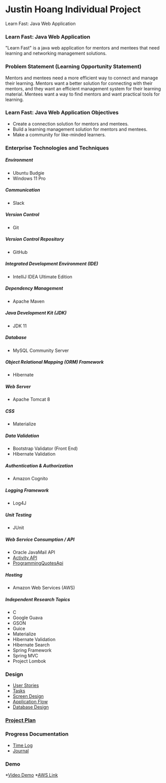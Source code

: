 # Justin Hoang Individual Project
Learn Fast: Java Web Application

### Learn Fast: Java Web Application
"Learn Fast" is a java web application for mentors and mentees that need learning and networking management solutions.

### Problem Statement (Learning Opportunity Statement)
Mentors and mentees need a more efficient way to connect and manage their learning. Mentors want a better solution for connecting with their mentors, and they want an efficient management system for their learning material. Mentees want a way to find mentors and want practical tools for learning.

### Learn Fast: Java Web Application Objectives
* Create a connection solution for mentors and mentees.
* Build a learning management solution for mentors and mentees.
* Make a community for like-minded learners.

### Enterprise Technologies and Techniques

##### Environment
* Ubuntu Budgie
* Windows 11 Pro

##### Communication
* Slack 

##### Version Control
* Git

##### Version Control Repository
* GitHub

##### Integrated Development Environment (IDE)
* IntelliJ IDEA Ultimate Edition

##### Dependency Management
* Apache Maven

##### Java Development Kit (JDK)
* JDK 11

##### Database
* MySQL Community Server

##### Object Relational Mapping (ORM) Framework
* Hibernate

##### Web Server
* Apache Tomcat 8

##### CSS
* Materialize

##### Data Validation
* Bootstrap Validator (Front End)
* Hibernate Validation

##### Authentication & Authorization
* Amazon Cognito

##### Logging Framework
* Log4J

##### Unit Testing
* JUnit

##### Web Service Consumption / API
* Oracle JavaMail API
* [Activity API](https://www.boredapi.com/api/activity/)
* [ProgrammingQuotesApi](https://programming-quotes-api.herokuapp.com/quotes/random)

##### Hosting
* Amazon Web Services (AWS)

##### Independent Research Topics
* C
* Google Guava
* GSON
* Guice
* Materialize
* Hibernate Validation
* Hibernate Search
* Spring Framework
* Spring MVC
* Project Lombok

### Design

* [User Stories](design-documents/user-stories.md)
* [Tasks](design-documents/tasks.md)
* [Screen Design](design-documents/screen-designs.md)
* [Application Flow](design-documents/application-flow.md)
* [Database Design](design-documents/database-diagram.png)

### [Project Plan](project-plan.md)

### Progress Documentation

* [Time Log](time-log.md)
* [Journal](journal.md)

### Demo

*[Video Demo](https://youtu.be/YusEjb0OHmA)
*[AWS Link](https://justinhoang-learnfast.us-east-2.elasticbeanstalk.com/)